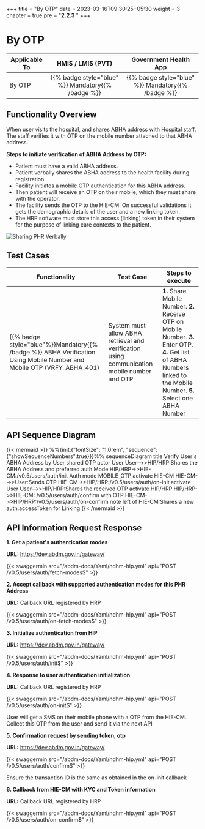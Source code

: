 +++
title = "By OTP"
date = 2023-03-16T09:30:25+05:30
weight = 3
chapter = true
pre = "<b>2.2.3 </b>"
+++

# By OTP

|  Applicable To                             |   HMIS / LMIS (PVT)  |   Government Health App  |    
|-------------------------------|:----------------------:|:--------------------:|
|   By OTP                      |  {{% badge style="blue" %}} Mandatory{{% /badge %}}       |  {{% badge style="blue" %}} Mandatory{{% /badge %}}        |  

## Functionality Overview

When user visits the hospital, and shares ABHA address with Hospital staff. The staff verifies it with OTP on the mobile number attached to that ABHA address.

**Steps to initiate verification of ABHA Address by OTP:**
- Patient must have a valid ABHA address.
- Patient verbally shares the ABHA address to the health facility during registration.
- Facility initiates a mobile OTP authentication for this ABHA address.
- Then patient will receive an OTP on their mobile, which they must share with the operator.
- The facility sends the OTP to the HIE-CM. On successful validations it gets the demographic details of the user and a new linking token.
- The HRP software must store this access (linking) token in their system for the purpose of linking care contexts to the patient.

![Sharing PHR Verbally](/abdm-docs/img/share_phr_verbally.PNG)

## Test Cases

Functionality|Test Case|Steps to execute|
| ----- | ----- | ----- |
{{% badge style="blue"%}}Mandatory{{% /badge %}} ABHA Verification Using Mobile Number and Mobile OTP (VRFY_ABHA_401)|System must allow ABHA retrieval and verification using communication mobile number and OTP|**1.** Share Mobile Number. **2.** Receive OTP on Mobile Number. **3.** Enter OTP. **4.** Get list of ABHA Numbers linked to the Mobile Number. **5.** Select one ABHA Number|


## API Sequence Diagram

{{< mermaid >}}
%%{init:{"fontSize": "1.0rem", "sequence":{"showSequenceNumbers":true}}}%%
sequenceDiagram
title Verify User's ABHA Address by User shared OTP
actor User
User-->>HIP/HRP:Shares the ABHA Address and preferred auth Mode
HIP/HRP->>HIE-CM:/v0.5/users/auth/init Auth mode MOBILE_OTP
activate HIE-CM
HIE-CM-->>User:Sends OTP
HIE-CM->>HIP/HRP:/v0.5/users/auth/on-init
activate User
User-->>HIP/HRP:Shares the received OTP
activate HIP/HRP
HIP/HRP->>HIE-CM: /v0.5/users/auth/confirm with OTP
HIE-CM->>HIP/HRP:/v0.5/users/auth/on-confirm
note left of HIE-CM:Shares a new auth.accessToken for Linking
{{< /mermaid >}}


## API Information Request Response 


**1. Get a patient's authentication modes**

**URL:** https://dev.abdm.gov.in/gateway/

{{< swaggermin src="/abdm-docs/Yaml/ndhm-hip.yml" api="POST /v0.5/users/auth/fetch-modes$" >}}

**2. Accept callback with supported authentication modes for this PHR Address**

**URL:** Callback URL registered by HRP

{{< swaggermin src="/abdm-docs/Yaml/ndhm-hip.yml" api="POST /v0.5/users/auth/on-fetch-modes$" >}}

**3. Initialize authentication from HIP**

**URL:** https://dev.abdm.gov.in/gateway/

{{< swaggermin src="/abdm-docs/Yaml/ndhm-hip.yml" api="POST /v0.5/users/auth/init$" >}}


**4. Response to user authentication initialization**

**URL:** Callback URL registered by HRP

{{< swaggermin src="/abdm-docs/Yaml/ndhm-hip.yml" api="POST /v0.5/users/auth/on-init$" >}}

User will get a SMS on their mobile phone with a OTP from the HIE-CM. Collect this OTP from the user and send it via the next API

**5. Confirmation request by sending token, otp**

**URL:** https://dev.abdm.gov.in/gateway/

{{< swaggermin src="/abdm-docs/Yaml/ndhm-hip.yml" api="POST /v0.5/users/auth/confirm$" >}}

Ensure the transaction ID is the same as obtained in the on-init callback

**6. Callback from HIE-CM with KYC and Token information**

**URL:** Callback URL registered by HRP

{{< swaggermin src="/abdm-docs/Yaml/ndhm-hip.yml" api="POST /v0.5/users/auth/on-confirm$" >}}


